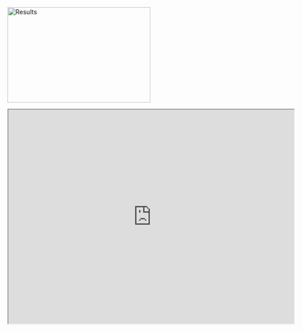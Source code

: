 

<a data-flickr-embed="true"  href="https://www.flickr.com/photos/orangebrompton/24021243131/in/album-72157662901234921/" title="Results"><img src="https://farm2.staticflickr.com/1675/24021243131_236cb53db2_n.jpg" width="320" height="214" alt="Results"></a><script async src="//embedr.flickr.com/assets/client-code.js" charset="utf-8"></script>

<iframe src="https://drive.google.com/file/d/0BxzO2iA4XsEyZTF1T0xiazN4VXM/preview" width="640" height="480"></iframe>
